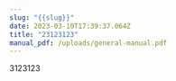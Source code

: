 ```yaml
---
slug: "{{slug}}"
date: 2023-03-10T17:39:37.064Z
title: "23123123"
manual_pdf: /uploads/general-manual.pdf
---
```

3123123